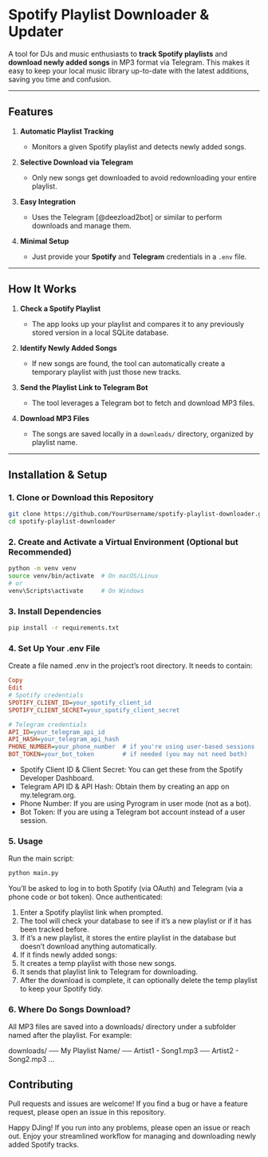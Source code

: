 # Spotify Playlist Downloader & Updater

A tool for DJs and music enthusiasts to **track Spotify playlists** and **download newly added songs** in MP3 format via Telegram. This makes it easy to keep your local music library up-to-date with the latest additions, saving you time and confusion.

---

## Features

1. **Automatic Playlist Tracking**  
   - Monitors a given Spotify playlist and detects newly added songs.

2. **Selective Download via Telegram**  
   - Only new songs get downloaded to avoid redownloading your entire playlist.

3. **Easy Integration**  
   - Uses the Telegram [@deezload2bot] or similar to perform downloads and manage them.

4. **Minimal Setup**  
   - Just provide your **Spotify** and **Telegram** credentials in a `.env` file.

---

## How It Works

1. **Check a Spotify Playlist**  
   - The app looks up your playlist and compares it to any previously stored version in a local SQLite database.

2. **Identify Newly Added Songs**  
   - If new songs are found, the tool can automatically create a temporary playlist with just those new tracks.

3. **Send the Playlist Link to Telegram Bot**  
   - The tool leverages a Telegram bot to fetch and download MP3 files.

4. **Download MP3 Files**  
   - The songs are saved locally in a `downloads/` directory, organized by playlist name.

---

## Installation & Setup

### 1. Clone or Download this Repository

```bash
git clone https://github.com/YourUsername/spotify-playlist-downloader.git
cd spotify-playlist-downloader
```

### 2. Create and Activate a Virtual Environment (Optional but Recommended)

```bash
python -m venv venv
source venv/bin/activate  # On macOS/Linux
# or
venv\Scripts\activate     # On Windows
```

### 3. Install Dependencies
```bash
pip install -r requirements.txt
```

### 4. Set Up Your .env File
Create a file named .env in the project’s root directory. It needs to contain:

```ini
Copy
Edit
# Spotify credentials
SPOTIFY_CLIENT_ID=your_spotify_client_id
SPOTIFY_CLIENT_SECRET=your_spotify_client_secret

# Telegram credentials
API_ID=your_telegram_api_id
API_HASH=your_telegram_api_hash
PHONE_NUMBER=your_phone_number  # if you're using user-based sessions
BOT_TOKEN=your_bot_token        # if needed (you may not need both)
```
- Spotify Client ID & Client Secret: You can get these from the Spotify Developer Dashboard.
- Telegram API ID & API Hash: Obtain them by creating an app on my.telegram.org.
- Phone Number: If you are using Pyrogram in user mode (not as a bot).
- Bot Token: If you are using a Telegram bot account instead of a user session.

### 5. Usage
Run the main script:

```bash
python main.py
```
You’ll be asked to log in to both Spotify (via OAuth) and Telegram (via a phone code or bot token). Once authenticated:

1. Enter a Spotify playlist link when prompted.
2. The tool will check your database to see if it’s a new playlist or if it has been tracked before.
3. If it’s a new playlist, it stores the entire playlist in the database but doesn’t download anything automatically.
4. If it finds newly added songs:
5. It creates a temp playlist with those new songs.
6. It sends that playlist link to Telegram for downloading.
7. After the download is complete, it can optionally delete the temp playlist to keep your Spotify tidy.

### 6. Where Do Songs Download?
All MP3 files are saved into a downloads/ directory under a subfolder named after the playlist. For example:

downloads/
── My Playlist Name/
    ── Artist1 - Song1.mp3
    ── Artist2 - Song2.mp3
    ...

## Contributing
Pull requests and issues are welcome! If you find a bug or have a feature request, please open an issue in this repository.

Happy DJing! If you run into any problems, please open an issue or reach out. Enjoy your streamlined workflow for managing and downloading newly added Spotify tracks.